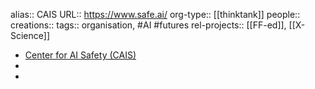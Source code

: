 alias:: CAIS
URL:: https://www.safe.ai/
org-type:: [[thinktank]] 
people::
creations:: 
tags:: organisation, #AI #futures 
rel-projects:: [[FF-ed]], [[X-Science]] 


- [Center for AI Safety (CAIS)](https://www.safe.ai/)
-
-